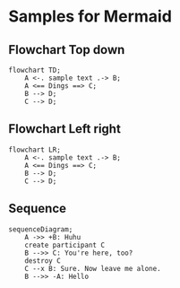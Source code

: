 # Samples for Mermaid

## Flowchart Top down

```mermaid
flowchart TD;
	A <-. sample text .-> B;
	A <== Dings ==> C;
	B --> D;
	C --> D;

```

## Flowchart Left right

```mermaid
flowchart LR;
	A <-. sample text .-> B;
	A <== Dings ==> C;
	B --> D;
	C --> D;

```

## Sequence

```mermaid
sequenceDiagram;
	A ->> +B: Huhu
	create participant C
	B -->> C: You're here, too?
	destroy C
	C --x B: Sure. Now leave me alone.
	B -->> -A: Hello


```

